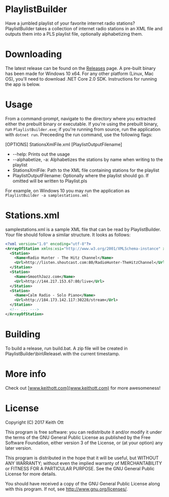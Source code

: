 # PlaylistBuilder
Have a jumbled playlist of your favorite internet radio stations? PlaylistBuilder takes a collection of internet radio stations in an XML file and outputs them into a PLS playlist file, optionally alphabetizing them.

# Downloading
The latest release can be found on the [Releases](https://github.com/ducttape12/PlaylistBuilder/releases) page.  A pre-built binary has been made for Windows 10 x64.  For any other platform (Linux, Mac OS), you'll need to download .NET Core 2.0 SDK.  Instructions for running the app is below.

# Usage
From a command-prompt, navigate to the directory where you extracted either the prebuilt binary or executable.  If you're using the prebuilt binary, run `PlaylistBuilder.exe`; if you're running from source, run the application with `dotnet run`.  Preceeding the run command, use the following flags:

[OPTIONS] StationsXmlFile.xml [PlaylistOutputFilename]

* --help: Prints out the usage
* --alphabetize, -a: Alphabetizes the stations by name when writing to the playlist
* StationsXmlFile: Path to the XML file containing stations for the playlist
* PlaylistOutputFilename: Optionally where the playlist should go. If omitted will be written to Playlist.pls

For example, on Windows 10 you may run the application as `PlaylistBuilder -a samplestations.xml`

# Stations.xml
samplestations.xml is a sample XML file that can be read by PlaylistBuilder.  Your file should follow a similar structure.  It looks as follows:

```xml
<?xml version="1.0" encoding="utf-8"?>
<ArrayOfStation xmlns:xsi="http://www.w3.org/2001/XMLSchema-instance" xmlns:xsd="http://www.w3.org/2001/XMLSchema">
  <Station>
    <Name>Radio Hunter - The Hitz Channel</Name>
    <Url>http://listen.shoutcast.com:80/RadioHunter-TheHitzChannel</Url>
  </Station>
  <Station>
    <Name>SmoothJazz.com</Name>
    <Url>http://144.217.153.67:80/live</Url>
  </Station>
  <Station>
    <Name>Calm Radio - Solo Piano</Name>
    <Url>http://184.173.142.117:30228/stream</Url>
  </Station>
  <!-- ... --->
</ArrayOfStation>
```

# Building

To build a release, run build.bat.  A zip file will be created in PlaylistBuilder\bin\Release\ with the current timestamp.

# More info
Check out [www.keithott.com](www.keithott.com) for more awesomeness!

# License

Copyright (C) 2017 Keith Ott

This program is free software: you can redistribute it and/or modify
it under the terms of the GNU General Public License as published by
the Free Software Foundation, either version 3 of the License, or
(at your option) any later version.

This program is distributed in the hope that it will be useful,
but WITHOUT ANY WARRANTY; without even the implied warranty of
MERCHANTABILITY or FITNESS FOR A PARTICULAR PURPOSE.  See the
GNU General Public License for more details.

You should have received a copy of the GNU General Public License
along with this program. If not, see <http://www.gnu.org/licenses/>.
